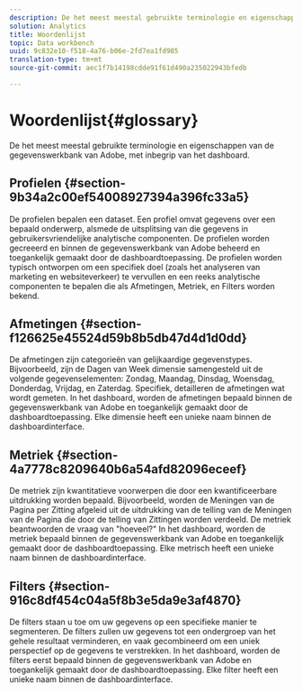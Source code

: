 ```yaml
---
description: De het meest meestal gebruikte terminologie en eigenschappen van de gegevenswerkbank van Adobe, met inbegrip van het dashboard.
solution: Analytics
title: Woordenlijst
topic: Data workbench
uuid: 9c832e10-f518-4a76-b06e-2fd7ea1fd985
translation-type: tm+mt
source-git-commit: aec1f7b14198cdde91f61d490a235022943bfedb

---
```



# Woordenlijst{#glossary}

De het meest meestal gebruikte terminologie en eigenschappen van de gegevenswerkbank van Adobe, met inbegrip van het dashboard.

## Profielen {#section-9b34a2c00ef54008927394a396fc33a5}

De profielen bepalen een dataset. Een profiel omvat gegevens over een bepaald onderwerp, alsmede de uitsplitsing van die gegevens in gebruikersvriendelijke analytische componenten. De profielen worden gecreeerd en binnen de gegevenswerkbank van Adobe beheerd en toegankelijk gemaakt door de dashboardtoepassing. De profielen worden typisch ontworpen om een specifiek doel (zoals het analyseren van marketing en websiteverkeer) te vervullen en een reeks analytische componenten te bepalen die als Afmetingen, Metriek, en Filters worden bekend.

## Afmetingen {#section-f126625e45524d59b8b5db47d4d1d0dd}

De afmetingen zijn categorieën van gelijkaardige gegevenstypes. Bijvoorbeeld, zijn de Dagen van Week dimensie samengesteld uit de volgende gegevenselementen: Zondag, Maandag, Dinsdag, Woensdag, Donderdag, Vrijdag, en Zaterdag. Specifiek, detailleren de afmetingen wat wordt gemeten. In het dashboard, worden de afmetingen bepaald binnen de gegevenswerkbank van Adobe en toegankelijk gemaakt door de dashboardtoepassing. Elke dimensie heeft een unieke naam binnen de dashboardinterface.

## Metriek {#section-4a7778c8209640b6a54afd82096eceef}

De metriek zijn kwantitatieve voorwerpen die door een kwantificeerbare uitdrukking worden bepaald. Bijvoorbeeld, worden de Meningen van de Pagina per Zitting afgeleid uit de uitdrukking van de telling van de Meningen van de Pagina die door de telling van Zittingen worden verdeeld. De metriek beantwoorden de vraag van &quot;hoeveel?&quot; In het dashboard, worden de metriek bepaald binnen de gegevenswerkbank van Adobe en toegankelijk gemaakt door de dashboardtoepassing. Elke metrisch heeft een unieke naam binnen de dashboardinterface.

## Filters {#section-916c8df454c04a5f8b3e5da9e3af4870}

De filters staan u toe om uw gegevens op een specifieke manier te segmenteren. De filters zullen uw gegevens tot een ondergroep van het gehele resultaat verminderen, en vaak gecombineerd om een uniek perspectief op de gegevens te verstrekken. In het dashboard, worden de filters eerst bepaald binnen de gegevenswerkbank van Adobe en toegankelijk gemaakt door de dashboardtoepassing. Elke filter heeft een unieke naam binnen de dashboardinterface.
